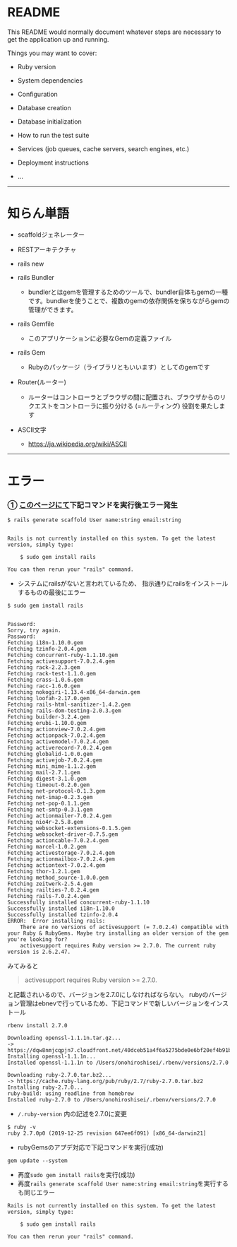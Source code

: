 # README

This README would normally document whatever steps are necessary to get the
application up and running.

Things you may want to cover:

* Ruby version

* System dependencies

* Configuration

* Database creation

* Database initialization

* How to run the test suite

* Services (job queues, cache servers, search engines, etc.)

* Deployment instructions

* ...

---


# 知らん単語

- scaffoldジェネレーター
- RESTアーキテクチャ
- rails new

- rails Bundler
  - bundlerとはgemを管理するためのツールで、bundler自体もgemの一種です。bundlerを使うことで、複数のgemの依存関係を保ちながらgemの管理ができます。

- rails Gemfile
  - このアプリケーションに必要なGemの定義ファイル

- rails Gem
  - Rubyのパッケージ（ライブラリともいいます）としてのgemです

- Router(ルーター) 
  - ルーターはコントローラとブラウザの間に配置され、ブラウザからのリクエストをコントローラに振り分ける (=ルーティング) 役割を果たします

- ASCII文字
  - https://ja.wikipedia.org/wiki/ASCII


---

# エラー
### ① [このページにて](https://railstutorial.jp/chapters/toy_app?version=6.0#sec-demo_users_resource)下記コマンドを実行後エラー発生
```
$ rails generate scaffold User name:string email:string


Rails is not currently installed on this system. To get the latest version, simply type:

    $ sudo gem install rails

You can then rerun your "rails" command.
```

- システムにrailsがないと言われているため、
指示通りにrailsをインストールするものの最後にエラー
```
$ sudo gem install rails


Password:
Sorry, try again.
Password:
Fetching i18n-1.10.0.gem
Fetching tzinfo-2.0.4.gem
Fetching concurrent-ruby-1.1.10.gem
Fetching activesupport-7.0.2.4.gem
Fetching rack-2.2.3.gem
Fetching rack-test-1.1.0.gem
Fetching crass-1.0.6.gem
Fetching racc-1.6.0.gem
Fetching nokogiri-1.13.4-x86_64-darwin.gem
Fetching loofah-2.17.0.gem
Fetching rails-html-sanitizer-1.4.2.gem
Fetching rails-dom-testing-2.0.3.gem
Fetching builder-3.2.4.gem
Fetching erubi-1.10.0.gem
Fetching actionview-7.0.2.4.gem
Fetching actionpack-7.0.2.4.gem
Fetching activemodel-7.0.2.4.gem
Fetching activerecord-7.0.2.4.gem
Fetching globalid-1.0.0.gem
Fetching activejob-7.0.2.4.gem
Fetching mini_mime-1.1.2.gem
Fetching mail-2.7.1.gem
Fetching digest-3.1.0.gem
Fetching timeout-0.2.0.gem
Fetching net-protocol-0.1.3.gem
Fetching net-imap-0.2.3.gem
Fetching net-pop-0.1.1.gem
Fetching net-smtp-0.3.1.gem
Fetching actionmailer-7.0.2.4.gem
Fetching nio4r-2.5.8.gem
Fetching websocket-extensions-0.1.5.gem
Fetching websocket-driver-0.7.5.gem
Fetching actioncable-7.0.2.4.gem
Fetching marcel-1.0.2.gem
Fetching activestorage-7.0.2.4.gem
Fetching actionmailbox-7.0.2.4.gem
Fetching actiontext-7.0.2.4.gem
Fetching thor-1.2.1.gem
Fetching method_source-1.0.0.gem
Fetching zeitwerk-2.5.4.gem
Fetching railties-7.0.2.4.gem
Fetching rails-7.0.2.4.gem
Successfully installed concurrent-ruby-1.1.10
Successfully installed i18n-1.10.0
Successfully installed tzinfo-2.0.4
ERROR:  Error installing rails:
	There are no versions of activesupport (= 7.0.2.4) compatible with your Ruby & RubyGems. Maybe try installing an older version of the gem you're looking for?
	activesupport requires Ruby version >= 2.7.0. The current ruby version is 2.6.2.47.

```
みてみると
> activesupport requires Ruby version >= 2.7.0.

と記載されいるので、バージョンを2.7.0にしなければならない。
rubyのバージョン管理はebnevで行っているため、下記コマンドで新しいバージョンをインストール
```
rbenv install 2.7.0

Downloading openssl-1.1.1n.tar.gz...
-> https://dqw8nmjcqpjn7.cloudfront.net/40dceb51a4f6a5275bde0e6bf20ef4b91bfc32ed57c0552e2e8e15463372b17a
Installing openssl-1.1.1n...
Installed openssl-1.1.1n to /Users/onohiroshisei/.rbenv/versions/2.7.0

Downloading ruby-2.7.0.tar.bz2...
-> https://cache.ruby-lang.org/pub/ruby/2.7/ruby-2.7.0.tar.bz2
Installing ruby-2.7.0...
ruby-build: using readline from homebrew
Installed ruby-2.7.0 to /Users/onohiroshisei/.rbenv/versions/2.7.0
```
- ```/.ruby-version``` 内の記述を$2.7.0$に変更

```.ruby-version
$ ruby -v
ruby 2.7.0p0 (2019-12-25 revision 647ee6f091) [x86_64-darwin21]
```
- rubyGemsのアプデ対応で下記コマンドを実行(成功)
```
gem update --system
```
- 再度```sudo gem install rails```を実行(成功)
- 再度```rails generate scaffold User name:string email:string```を実行するも同じエラー
```
Rails is not currently installed on this system. To get the latest version, simply type:

    $ sudo gem install rails

You can then rerun your "rails" command.
```